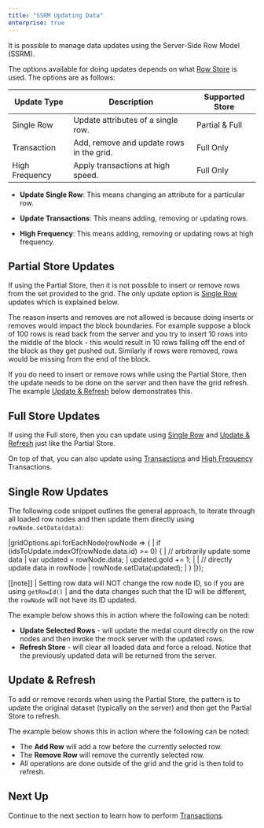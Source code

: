 ```yaml
---
title: "SSRM Updating Data"
enterprise: true
---
```


It is possible to manage data updates using the Server-Side Row Model (SSRM).

The options available for doing updates depends on what [Row Store](/server-side-model-row-stores/) is used. The options are as follows:

| Update Type    | Description                              | Supported Store |
| -------------- | ---------------------------------------- | --------------- |
| Single Row     | Update attributes of a single row.       | Partial & Full  |
| Transaction    | Add, remove and update rows in the grid. | Full Only       |
| High Frequency | Apply transactions at high speed.        | Full Only       |


- **Update Single Row**: This means changing an attribute for a particular row.

- **Update Transactions**: This means adding, removing or updating rows.

- **High Frequency**: This means adding, removing or updating rows at high frequency.


## Partial Store Updates

If using the Partial Store, then it is not possible to insert or remove rows from the set provided to the grid. The only update option is [Single Row](#single-row) updates which is explained below.

The reason inserts and removes are not allowed is because doing inserts or removes would impact the block
boundaries. For example suppose a block of 100 rows is read back from the server and you try to insert 10
rows into the middle of the block - this would result in 10 rows falling off the end of the block as they
get pushed out. Similarly if rows were removed, rows would be missing from the end of the block.

If you do need to insert or remove rows while using the Partial Store, then the update needs to be done on the server and then have the grid refresh. The example [Update & Refresh](#update-and-refresh) below demonstrates this.

## Full Store Updates

If using the Full store, then you can update using [Single Row](#single-row) and [Update & Refresh](#update-and-refresh) just like the Partial Store.


On top of that, you can also update using [Transactions](/server-side-model-transactions/) and [High Frequency](/server-side-model-high-frequency/) Transactions.

## Single Row Updates

The following code snippet outlines the general approach, to iterate through all loaded row nodes and then update them directly using `rowNode.setData(data)`:

<snippet>
|gridOptions.api.forEachNode(rowNode => {
|    if (idsToUpdate.indexOf(rowNode.data.id) >= 0) {
|        // arbitrarily update some data
|        var updated = rowNode.data;
|        updated.gold += 1;
|
|        // directly update data in rowNode
|        rowNode.setData(updated);
|    }
|});
</snippet>

[[note]]
| Setting row data will NOT change the row node ID, so if you are using `getRowId()`
| and the data changes such that the ID will be different, the `rowNode` will not have its ID updated.

The example below shows this in action where the following can be noted:


- **Update Selected Rows** - will update the medal count directly on the row nodes and then invoke the mock server with the updated rows.
- **Refresh Store** - will clear all loaded data and force a reload. Notice that the previously updated data will be returned from the server.

<grid-example title='Updating Row Data' name='updating-row-data' type='generated' options='{ "enterprise": true, "extras": ["lodash"], "modules": ["serverside", "rowgrouping"] }'></grid-example>

## Update & Refresh

To add or remove records when using the Partial Store, the pattern is to update the original dataset
(typically on the server) and then get the Partial Store to refresh.

The example below shows this in action where the following can be noted:

- The **Add Row** will add a row before the currently selected row.
- The **Remove Row** will remove the currently selected row.
- All operations are done outside of the grid and the grid is then told to refresh.

<grid-example title='Server-Side Row Model & CRUD' name='crud' type='generated' options='{ "enterprise": true, "modules": ["serverside"] }'></grid-example>

## Next Up

Continue to the next section to learn how to perform [Transactions](/server-side-model-transactions/).

